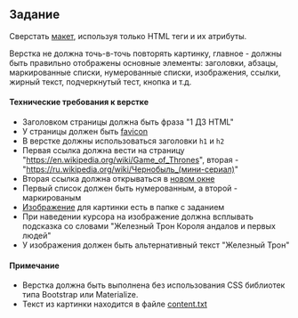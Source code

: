 ## Задание

Сверстать [макет](page.png), используя только HTML теги и их атрибуты.

Верстка не должна  точь-в-точь повторять картинку, главное - должны быть правильно отображены основные элементы: заголовки, абзацы, маркированные списки, нумерованные списки, изображения, ссылки, жирный текст, подчеркнутый тест, кнопка и т.д.

#### Технические требования к верстке

- Заголовком страницы должна быть фраза "1 ДЗ HTML"
- У страницы должен быть [favicon](favicon.png)
- В верстке должны использоваться заголовки `h1` и `h2`
- Первая ссылка должна вести на страницу "https://en.wikipedia.org/wiki/Game_of_Thrones", вторая - "https://ru.wikipedia.org/wiki/Чернобыль_(мини-сериал)"
- Вторая ссылка должна открываться в [новом окне](http://joxi.ru/DmBOednfzBL4B2)
- Первый список должен быть нумерованным, а второй - маркированым
- [Изображение](iron_throne.jpg) для картинки есть в папке с заданием
- При наведении курсора на изображение должна всплывать подсказка со словами "Железный Трон Короля андалов и первых людей"
- У изображения должен быть альтернативный текст "Железный Трон"

#### Примечание
- Верстка должна быть выполнена без использования CSS библиотек типа Bootstrap или Materialize.
- Текст из картинки находится в файле [content.txt](content.txt)
